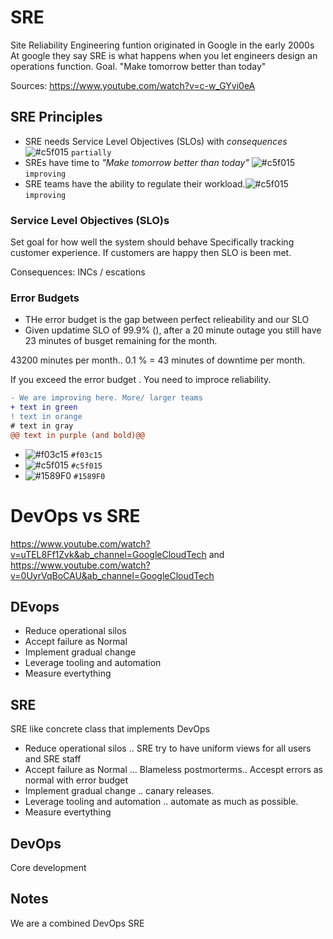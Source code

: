 # SRE
Site Reliability Engineering funtion originated in Google in the early 2000s
At google they say SRE is what happens when you let engineers design an operations function.
Goal. "Make tomorrow better than today"

Sources: https://www.youtube.com/watch?v=c-w_GYvi0eA


## SRE Principles
 - SRE needs Service Level Objectives (SLOs) with *consequences* ![#c5f015](https://via.placeholder.com/15/c5f015/000000?text=+) `partially`
 - SREs have time to *"Make tomorrow better than today"* ![#c5f015](https://via.placeholder.com/15/c5f015/000000?text=+) `improving`
 - SRE teams have the ability to regulate their workload.![#c5f015](https://via.placeholder.com/15/c5f015/000000?text=+) `improving`

###  Service Level Objectives (SLO)s
Set goal for how well the system should behave
Specifically tracking customer experience.
If customers are happy then SLO is been met.

Consequences: INCs / escations

### Error Budgets
- THe error budget is the gap between perfect relieability and our SLO
- Given updatime SLO of 99.9% (), after a 20 minute outage you still have 23 minutes of busget remaining for the month. 

43200 minutes per month..   0.1 % = 43 minutes of downtime per month.

If you exceed the error budget . You need to improce reliability.

```diff
- We are improving here. More/ larger teams
+ text in green
! text in orange
# text in gray
@@ text in purple (and bold)@@
```

- ![#f03c15](https://via.placeholder.com/15/f03c15/000000?text=+) `#f03c15`
- ![#c5f015](https://via.placeholder.com/15/c5f015/000000?text=+) `#c5f015`
- ![#1589F0](https://via.placeholder.com/15/1589F0/000000?text=+) `#1589F0`

# DevOps vs SRE
https://www.youtube.com/watch?v=uTEL8Ff1Zvk&ab_channel=GoogleCloudTech 
and
https://www.youtube.com/watch?v=0UyrVqBoCAU&ab_channel=GoogleCloudTech

## DEvops
 - Reduce operational silos
 - Accept failure as Normal
 - Implement gradual change
 - Leverage tooling and automation
 - Measure evertything

 ## SRE
 SRE like concrete class that implements DevOps
- Reduce operational silos   .. SRE try to have uniform views for all users and SRE staff
 - Accept failure as Normal  ... Blameless postmorterms.. Accespt errors as normal with error budget
 - Implement gradual change   .. canary releases.
 - Leverage tooling and automation  .. automate as much as possible.
 - Measure evertything


## DevOps
Core development

## Notes
We are a combined DevOps SRE